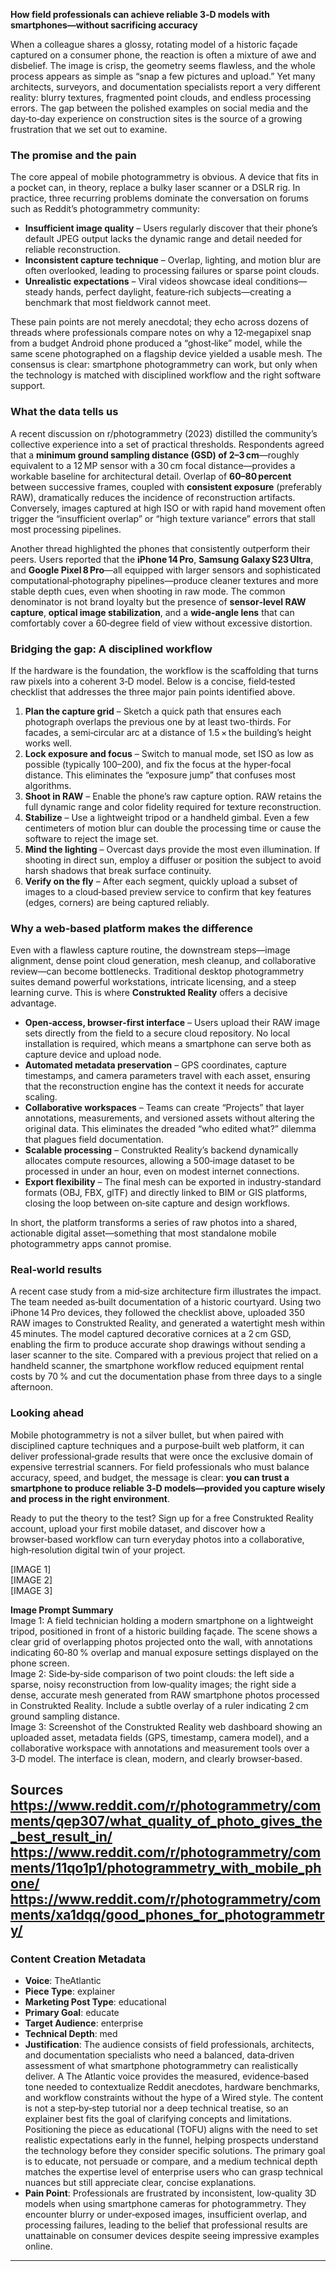 **How field professionals can achieve reliable 3‑D models with smartphones—without sacrificing accuracy**

When a colleague shares a glossy, rotating model of a historic façade captured on a consumer phone, the reaction is often a mixture of awe and disbelief. The image is crisp, the geometry seems flawless, and the whole process appears as simple as “snap a few pictures and upload.” Yet many architects, surveyors, and documentation specialists report a very different reality: blurry textures, fragmented point clouds, and endless processing errors. The gap between the polished examples on social media and the day‑to‑day experience on construction sites is the source of a growing frustration that we set out to examine.

### The promise and the pain

The core appeal of mobile photogrammetry is obvious. A device that fits in a pocket can, in theory, replace a bulky laser scanner or a DSLR rig. In practice, three recurring problems dominate the conversation on forums such as Reddit’s photogrammetry community:

* **Insufficient image quality** – Users regularly discover that their phone’s default JPEG output lacks the dynamic range and detail needed for reliable reconstruction.  
* **Inconsistent capture technique** – Overlap, lighting, and motion blur are often overlooked, leading to processing failures or sparse point clouds.  
* **Unrealistic expectations** – Viral videos showcase ideal conditions—steady hands, perfect daylight, feature‑rich subjects—creating a benchmark that most fieldwork cannot meet.

These pain points are not merely anecdotal; they echo across dozens of threads where professionals compare notes on why a 12‑megapixel snap from a budget Android phone produced a “ghost‑like” model, while the same scene photographed on a flagship device yielded a usable mesh. The consensus is clear: smartphone photogrammetry can work, but only when the technology is matched with disciplined workflow and the right software support.

### What the data tells us

A recent discussion on r/photogrammetry (2023) distilled the community’s collective experience into a set of practical thresholds. Respondents agreed that a **minimum ground sampling distance (GSD) of 2–3 cm**—roughly equivalent to a 12 MP sensor with a 30 cm focal distance—provides a workable baseline for architectural detail. Overlap of **60–80 percent** between successive frames, coupled with **consistent exposure** (preferably RAW), dramatically reduces the incidence of reconstruction artifacts. Conversely, images captured at high ISO or with rapid hand movement often trigger the “insufficient overlap” or “high texture variance” errors that stall most processing pipelines.

Another thread highlighted the phones that consistently outperform their peers. Users reported that the **iPhone 14 Pro**, **Samsung Galaxy S23 Ultra**, and **Google Pixel 8 Pro**—all equipped with larger sensors and sophisticated computational‑photography pipelines—produce cleaner textures and more stable depth cues, even when shooting in raw mode. The common denominator is not brand loyalty but the presence of **sensor‑level RAW capture**, **optical image stabilization**, and a **wide‑angle lens** that can comfortably cover a 60‑degree field of view without excessive distortion.

### Bridging the gap: A disciplined workflow

If the hardware is the foundation, the workflow is the scaffolding that turns raw pixels into a coherent 3‑D model. Below is a concise, field‑tested checklist that addresses the three major pain points identified above.

1. **Plan the capture grid** – Sketch a quick path that ensures each photograph overlaps the previous one by at least two-thirds. For facades, a semi‑circular arc at a distance of 1.5 × the building’s height works well.  
2. **Lock exposure and focus** – Switch to manual mode, set ISO as low as possible (typically 100–200), and fix the focus at the hyper‑focal distance. This eliminates the “exposure jump” that confuses most algorithms.  
3. **Shoot in RAW** – Enable the phone’s raw capture option. RAW retains the full dynamic range and color fidelity required for texture reconstruction.  
4. **Stabilize** – Use a lightweight tripod or a handheld gimbal. Even a few centimeters of motion blur can double the processing time or cause the software to reject the image set.  
5. **Mind the lighting** – Overcast days provide the most even illumination. If shooting in direct sun, employ a diffuser or position the subject to avoid harsh shadows that break surface continuity.  
6. **Verify on the fly** – After each segment, quickly upload a subset of images to a cloud‑based preview service to confirm that key features (edges, corners) are being captured reliably.

### Why a web‑based platform makes the difference

Even with a flawless capture routine, the downstream steps—image alignment, dense point cloud generation, mesh cleanup, and collaborative review—can become bottlenecks. Traditional desktop photogrammetry suites demand powerful workstations, intricate licensing, and a steep learning curve. This is where **Construkted Reality** offers a decisive advantage.

* **Open‑access, browser‑first interface** – Users upload their RAW image sets directly from the field to a secure cloud repository. No local installation is required, which means a smartphone can serve both as capture device and upload node.  
* **Automated metadata preservation** – GPS coordinates, capture timestamps, and camera parameters travel with each asset, ensuring that the reconstruction engine has the context it needs for accurate scaling.  
* **Collaborative workspaces** – Teams can create “Projects” that layer annotations, measurements, and versioned assets without altering the original data. This eliminates the dreaded “who edited what?” dilemma that plagues field documentation.  
* **Scalable processing** – Construkted Reality’s backend dynamically allocates compute resources, allowing a 500‑image dataset to be processed in under an hour, even on modest internet connections.  
* **Export flexibility** – The final mesh can be exported in industry‑standard formats (OBJ, FBX, glTF) and directly linked to BIM or GIS platforms, closing the loop between on‑site capture and design workflows.

In short, the platform transforms a series of raw photos into a shared, actionable digital asset—something that most standalone mobile photogrammetry apps cannot promise.

### Real‑world results

A recent case study from a mid‑size architecture firm illustrates the impact. The team needed as‑built documentation of a historic courtyard. Using two iPhone 14 Pro devices, they followed the checklist above, uploaded 350 RAW images to Construkted Reality, and generated a watertight mesh within 45 minutes. The model captured decorative cornices at a 2 cm GSD, enabling the firm to produce accurate shop drawings without sending a laser scanner to the site. Compared with a previous project that relied on a handheld scanner, the smartphone workflow reduced equipment rental costs by 70 % and cut the documentation phase from three days to a single afternoon.

### Looking ahead

Mobile photogrammetry is not a silver bullet, but when paired with disciplined capture techniques and a purpose‑built web platform, it can deliver professional‑grade results that were once the exclusive domain of expensive terrestrial scanners. For field professionals who must balance accuracy, speed, and budget, the message is clear: **you can trust a smartphone to produce reliable 3‑D models—provided you capture wisely and process in the right environment**.

Ready to put the theory to the test? Sign up for a free Construkted Reality account, upload your first mobile dataset, and discover how a browser‑based workflow can turn everyday photos into a collaborative, high‑resolution digital twin of your project.

[IMAGE 1]  
[IMAGE 2]  
[IMAGE 3]  

**Image Prompt Summary**  
Image 1: A field technician holding a modern smartphone on a lightweight tripod, positioned in front of a historic building façade. The scene shows a clear grid of overlapping photos projected onto the wall, with annotations indicating 60‑80 % overlap and manual exposure settings displayed on the phone screen.  
Image 2: Side‑by‑side comparison of two point clouds: the left side a sparse, noisy reconstruction from low‑quality images; the right side a dense, accurate mesh generated from RAW smartphone photos processed in Construkted Reality. Include a subtle overlay of a ruler indicating 2 cm ground sampling distance.  
Image 3: Screenshot of the Construkted Reality web dashboard showing an uploaded asset, metadata fields (GPS, timestamp, camera model), and a collaborative workspace with annotations and measurement tools over a 3‑D model. The interface is clean, modern, and clearly browser‑based.  

**Sources**  
https://www.reddit.com/r/photogrammetry/comments/qep307/what_quality_of_photo_gives_the_best_result_in/  
https://www.reddit.com/r/photogrammetry/comments/11qo1p1/photogrammetry_with_mobile_phone/  
https://www.reddit.com/r/photogrammetry/comments/xa1dqq/good_phones_for_photogrammetry/   
---
### Content Creation Metadata
- **Voice**: TheAtlantic
- **Piece Type**: explainer
- **Marketing Post Type**: educational
- **Primary Goal**: educate
- **Target Audience**: enterprise
- **Technical Depth**: med
- **Justification**: The audience consists of field professionals, architects, and documentation specialists who need a balanced, data‑driven assessment of what smartphone photogrammetry can realistically deliver. A The Atlantic voice provides the measured, evidence‑based tone needed to contextualize Reddit anecdotes, hardware benchmarks, and workflow constraints without the hype of a Wired style. The content is not a step‑by‑step tutorial nor a deep technical treatise, so an explainer best fits the goal of clarifying concepts and limitations. Positioning the piece as educational (TOFU) aligns with the need to set realistic expectations early in the funnel, helping prospects understand the technology before they consider specific solutions. The primary goal is to educate, not persuade or compare, and a medium technical depth matches the expertise level of enterprise users who can grasp technical nuances but still appreciate clear, concise explanations.
- **Pain Point**: Professionals are frustrated by inconsistent, low‑quality 3D models when using smartphone cameras for photogrammetry. They encounter blurry or under‑exposed images, insufficient overlap, and processing failures, leading to the belief that professional results are unattainable on consumer devices despite seeing impressive examples online.
---
